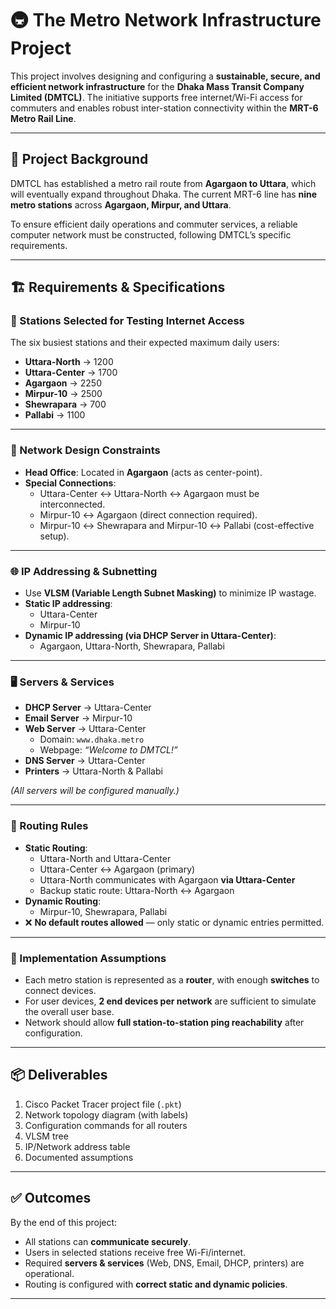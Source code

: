 # 🚇 The Metro Network Infrastructure Project

This project involves designing and configuring a **sustainable, secure, and efficient network infrastructure** for the **Dhaka Mass Transit Company Limited (DMTCL)**. The initiative supports free internet/Wi-Fi access for commuters and enables robust inter-station connectivity within the **MRT-6 Metro Rail Line**.

---

## 📍 Project Background
DMTCL has established a metro rail route from **Agargaon to Uttara**, which will eventually expand throughout Dhaka. The current MRT-6 line has **nine metro stations** across **Agargaon, Mirpur, and Uttara**.

To ensure efficient daily operations and commuter services, a reliable computer network must be constructed, following DMTCL’s specific requirements.

---

## 🏗️ Requirements & Specifications

### 📡 Stations Selected for Testing Internet Access
The six busiest stations and their expected maximum daily users:

- **Uttara-North** → 1200  
- **Uttara-Center** → 1700  
- **Agargaon** → 2250  
- **Mirpur-10** → 2500  
- **Shewrapara** → 700  
- **Pallabi** → 1100  

---

### 🏢 Network Design Constraints
- **Head Office**: Located in **Agargaon** (acts as center-point).  
- **Special Connections**:
  - Uttara-Center ↔ Uttara-North ↔ Agargaon must be interconnected.
  - Mirpur-10 ↔ Agargaon (direct connection required).
  - Mirpur-10 ↔ Shewrapara and Mirpur-10 ↔ Pallabi (cost-effective setup).  

---

### 🌐 IP Addressing & Subnetting
- Use **VLSM (Variable Length Subnet Masking)** to minimize IP wastage.  
- **Static IP addressing**:  
  - Uttara-Center  
  - Mirpur-10  
- **Dynamic IP addressing (via DHCP Server in Uttara-Center)**:  
  - Agargaon, Uttara-North, Shewrapara, Pallabi  

---

### 🖥️ Servers & Services
- **DHCP Server** → Uttara-Center  
- **Email Server** → Mirpur-10  
- **Web Server** → Uttara-Center  
  - Domain: `www.dhaka.metro`  
  - Webpage: *“Welcome to DMTCL!”*  
- **DNS Server** → Uttara-Center  
- **Printers** → Uttara-North & Pallabi  

*(All servers will be configured manually.)*

---

### 🚦 Routing Rules
- **Static Routing**:
  - Uttara-North and Uttara-Center  
  - Uttara-Center ↔ Agargaon (primary)  
  - Uttara-North communicates with Agargaon **via Uttara-Center**  
  - Backup static route: Uttara-North ↔ Agargaon  
- **Dynamic Routing**:
  - Mirpur-10, Shewrapara, Pallabi  
- ❌ **No default routes allowed** — only static or dynamic entries permitted.

---

### 🔧 Implementation Assumptions
- Each metro station is represented as a **router**, with enough **switches** to connect devices.  
- For user devices, **2 end devices per network** are sufficient to simulate the overall user base.  
- Network should allow **full station-to-station ping reachability** after configuration.  

---

## 📦 Deliverables
1. Cisco Packet Tracer project file (`.pkt`)  
2. Network topology diagram (with labels)  
3. Configuration commands for all routers  
4. VLSM tree  
5. IP/Network address table  
6. Documented assumptions  

---

## ✅ Outcomes
By the end of this project:
- All stations can **communicate securely**.  
- Users in selected stations receive free Wi-Fi/internet.  
- Required **servers & services** (Web, DNS, Email, DHCP, printers) are operational.  
- Routing is configured with **correct static and dynamic policies**.  

---
 
